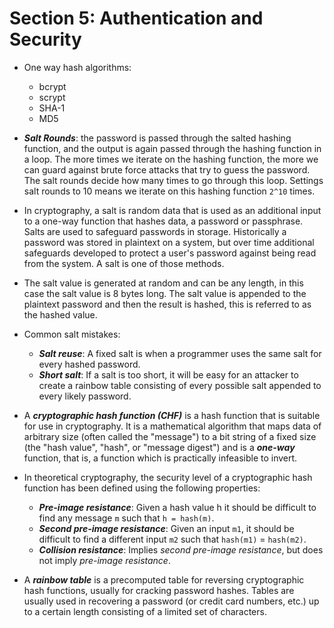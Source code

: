 # Section 5: Authentication and Security

- One way hash algorithms:
  - bcrypt
  - scrypt
  - SHA-1
  - MD5

- ***Salt Rounds***: the password is passed through the salted hashing function, and the output is again passed through the hashing function in a loop. The more times we iterate on the hashing function, the more we can guard against brute force attacks that try to guess the password. The salt rounds decide how many times to go through this loop. Settings salt rounds to 10 means we iterate on this hashing function `2^10` times.

- In cryptography, a salt is random data that is used as an additional input to a one-way function that hashes data, a password or passphrase. Salts are used to safeguard passwords in storage. Historically a password was stored in plaintext on a system, but over time additional safeguards developed to protect a user's password against being read from the system. A salt is one of those methods.

- The salt value is generated at random and can be any length, in this case the salt value is 8 bytes long. The salt value is appended to the plaintext password and then the result is hashed, this is referred to as the hashed value.

- Common salt mistakes:
  - ***Salt reuse***: A fixed salt is when a programmer uses the same salt for every hashed password.
  - ***Short salt***: If a salt is too short, it will be easy for an attacker to create a rainbow table consisting of every possible salt appended to every likely password.

- A ***cryptographic hash function (CHF)*** is a hash function that is suitable for use in cryptography. It is a mathematical algorithm that maps data of arbitrary size (often called the "message") to a bit string of a fixed size (the "hash value", "hash", or "message digest") and is a ***one-way*** function, that is, a function which is practically infeasible to invert.

- In theoretical cryptography, the security level of a cryptographic hash function has been defined using the following properties:
  - ***Pre-image resistance***: Given a hash value h it should be difficult to find any message `m` such that `h = hash(m)`.
  - ***Second pre-image resistance***: Given an input `m1`, it should be difficult to find a different input `m2` such that `hash(m1)` = `hash(m2)`.
  - ***Collision resistance***: Implies *second pre-image resistance*, but does not imply *pre-image resistance*.

- A ***rainbow table*** is a precomputed table for reversing cryptographic hash functions, usually for cracking password hashes. Tables are usually used in recovering a password (or credit card numbers, etc.) up to a certain length consisting of a limited set of characters.